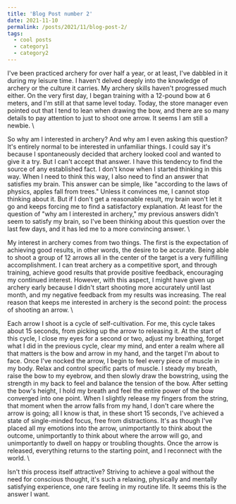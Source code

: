 ```yaml
---
title: 'Blog Post number 2'
date: 2021-11-10
permalink: /posts/2021/11/blog-post-2/
tags:
  - cool posts
  - category1
  - category2
---
```


I've been practiced archery for over half a year, or at least, I've dabbled in it during my leisure time. I haven't delved deeply into the knowledge of archery or the culture it carries. My archery skills haven't progressed much either. On the very first day, I began training with a 12-pound bow at 6 meters, and I'm still at that same level today. Today, the store manager even pointed out that I tend to lean when drawing the bow, and there are so many details to pay attention to just to shoot one arrow. It seems I am still a newbie. \

So why am I interested in archery? And why am I even asking this question? It's entirely normal to be interested in unfamiliar things. I could say it's because I spontaneously decided that archery looked cool and wanted to give it a try. But I can't accept that answer. I have this tendency to find the source of any established fact. I don't know when I started thinking in this way. When I need to think this way, I also need to find an answer that satisfies my brain. This answer can be simple, like "according to the laws of physics, apples fall from trees." Unless it convinces me, I cannot stop thinking about it. But if I don't get a reasonable result, my brain won't let it go and keeps forcing me to find a satisfactory explanation. At least for the question of "why am I interested in archery," my previous answers didn't seem to satisfy my brain, so I've been thinking about this question over the last few days, and it has led me to a more convincing answer. \

My interest in archery comes from two things. The first is the expectation of achieving good results, in other words, the desire to be accurate. Being able to shoot a group of 12 arrows all in the center of the target is a very fulfilling accomplishment. I can treat archery as a competitive sport, and through training, achieve good results that provide positive feedback, encouraging my continued interest. However, with this aspect, I might have given up archery early because I didn't start shooting more accurately until last month, and my negative feedback from my results was increasing. The real reason that keeps me interested in archery is the second point: the process of shooting an arrow. \

Each arrow I shoot is a cycle of self-cultivation. For me, this cycle takes about 15 seconds, from picking up the arrow to releasing it. At the start of this cycle, I close my eyes for a second or two, adjust my breathing, forget what I did in the previous cycle, clear my mind, and enter a realm where all that matters is the bow and arrow in my hand, and the target I'm about to face. Once I've nocked the arrow, I begin to feel every piece of muscle in my body. Relax and control specific parts of muscle. I steady my breath, raise the bow to my eyebrow, and then slowly draw the bowstring, using the strength in my back to feel and balance the tension of the bow. After setting the bow's height, I hold my breath and feel the entire power of the bow converged into one point. When I slightly release my fingers from the string, that moment when the arrow falls from my hand, I don't care where the arrow is going; all I know is that, in these short 15 seconds, I've achieved a state of single-minded focus, free from distractions. It's as though I've placed all my emotions into the arrow, unimportantly to think about the outcome, unimportantly to think about where the arrow will go, and unimportantly to dwell on happy or troubling thoughts. Once the arrow is released, everything returns to the starting point, and I reconnect with the world. \

Isn't this process itself attractive? Striving to achieve a goal without the need for conscious thought, it's such a relaxing, physically and mentally satisfying experience, one rare feeling in my routine life. It seems this is the answer I want.
